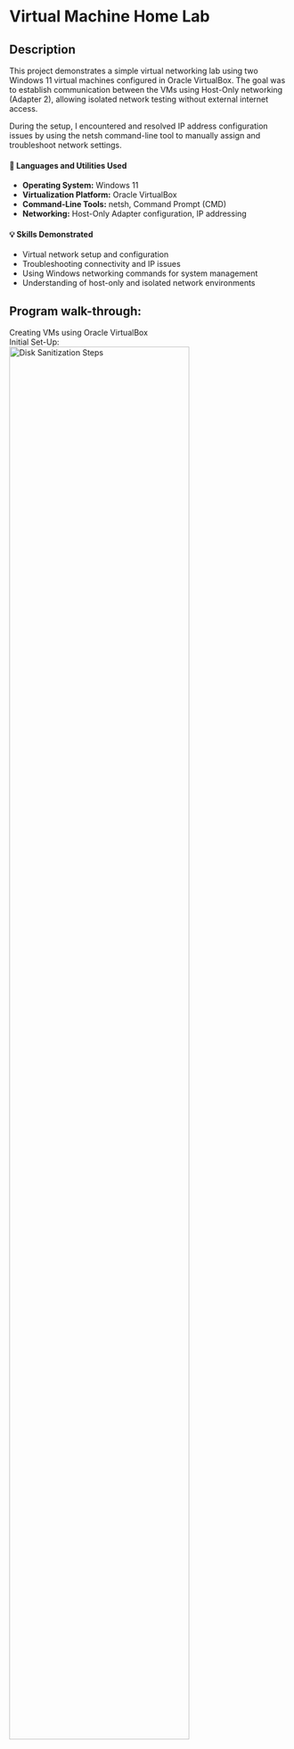 <h1>Virtual Machine Home Lab</h1>


<h2>Description</h2>
This project demonstrates a simple virtual networking lab using two Windows 11 virtual machines configured in Oracle VirtualBox. The goal was to establish communication between the VMs using Host-Only networking (Adapter 2), allowing isolated network testing without external internet access.

During the setup, I encountered and resolved IP address configuration issues by using the netsh command-line tool to manually assign and troubleshoot network settings.
<br />


#### 🔧 Languages and Utilities Used
- **Operating System:** Windows 11  
- **Virtualization Platform:** Oracle VirtualBox  
- **Command-Line Tools:** netsh, Command Prompt (CMD)  
- **Networking:** Host-Only Adapter configuration, IP addressing  

#### 💡 Skills Demonstrated
- Virtual network setup and configuration  
- Troubleshooting connectivity and IP issues  
- Using Windows networking commands for system management  
- Understanding of host-only and isolated network environments  


<h2>Program walk-through:</h2>

Creating VMs using Oracle VirtualBox <br/>
Initial Set-Up: <br/>
<img src="https://i.imgur.com/69q3mGt.png" height="80%" width="80%" alt="Disk Sanitization Steps"/>
<br />

<!--
 ```diff
- text in red
+ text in green
! text in orange
# text in gray
@@ text in purple (and bold)@@
```
--!>
